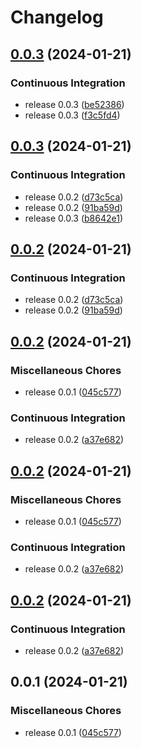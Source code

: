 # Changelog

## [0.0.3](https://github.com/j-eoeo/jbox/compare/v0.0.3...v0.0.3) (2024-01-21)


### Continuous Integration

* release 0.0.3 ([be52386](https://github.com/j-eoeo/jbox/commit/be523868b9810533fc0f8c8c1f5d50ccf8c702af))
* release 0.0.3 ([f3c5fd4](https://github.com/j-eoeo/jbox/commit/f3c5fd4a2fa892b43ffb86b4414f284de99ce6b3))

## [0.0.3](https://github.com/j-eoeo/jbox/compare/v0.0.2...v0.0.3) (2024-01-21)


### Continuous Integration

* release 0.0.2 ([d73c5ca](https://github.com/j-eoeo/jbox/commit/d73c5cab378f55da754a0ed615eef29e993af226))
* release 0.0.2 ([91ba59d](https://github.com/j-eoeo/jbox/commit/91ba59d8e08045342bb7f8496ba1bc01e191e73d))
* release 0.0.3 ([b8642e1](https://github.com/j-eoeo/jbox/commit/b8642e15d074c56903a13ad304d79d48f6559349))

## [0.0.2](https://github.com/j-eoeo/jbox/compare/v0.0.2...v0.0.2) (2024-01-21)


### Continuous Integration

* release 0.0.2 ([d73c5ca](https://github.com/j-eoeo/jbox/commit/d73c5cab378f55da754a0ed615eef29e993af226))
* release 0.0.2 ([91ba59d](https://github.com/j-eoeo/jbox/commit/91ba59d8e08045342bb7f8496ba1bc01e191e73d))

## [0.0.2](https://github.com/j-eoeo/jbox/compare/v0.0.2...v0.0.2) (2024-01-21)


### Miscellaneous Chores

* release 0.0.1 ([045c577](https://github.com/j-eoeo/jbox/commit/045c577efc71a5976eaaea57615b6920763aa50f))


### Continuous Integration

* release 0.0.2 ([a37e682](https://github.com/j-eoeo/jbox/commit/a37e682cd3feb51587fa19ecd787a7c2ac14dce3))

## [0.0.2](https://github.com/j-eoeo/jbox/compare/v0.0.2...v0.0.2) (2024-01-21)


### Miscellaneous Chores

* release 0.0.1 ([045c577](https://github.com/j-eoeo/jbox/commit/045c577efc71a5976eaaea57615b6920763aa50f))


### Continuous Integration

* release 0.0.2 ([a37e682](https://github.com/j-eoeo/jbox/commit/a37e682cd3feb51587fa19ecd787a7c2ac14dce3))

## [0.0.2](https://github.com/j-eoeo/jbox/compare/v0.0.1...v0.0.2) (2024-01-21)


### Continuous Integration

* release 0.0.2 ([a37e682](https://github.com/j-eoeo/jbox/commit/a37e682cd3feb51587fa19ecd787a7c2ac14dce3))

## 0.0.1 (2024-01-21)


### Miscellaneous Chores

* release 0.0.1 ([045c577](https://github.com/j-eoeo/jbox/commit/045c577efc71a5976eaaea57615b6920763aa50f))

